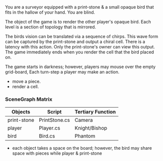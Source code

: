 You are a surveyor equipped with a print-stone & a small opaque bird that fits in the hallow of your hand. You are blind.

The object of the game is to render the other player's opaque bird. Each level is a section of topology that is mirrored.

The birds vision can be translated via a sequence of chirps. This wave form can be captured by the print-stone and output a chiral cell. There is a latency with this action. Only the print-stone's owner can view this output. The game immediately ends when you render the cell that the bird placed on.

The game starts in darkness; however, players may mouse over the empty grid-board, Each turn-step a player may make an action.
- move a piece.
- render a cell.

### SceneGraph Matrix
| **Objects** | **Script** | **Tertiary Function** |
| --- | --- | --- |
| print-stone | PrintStone.cs | Camera |
| player | Player.cs | Knight/Bishop |
| bird | Bird.cs | Phantom |

- each object takes a space on the board; however, the bird may share space with pieces while player & print-stone 

  



